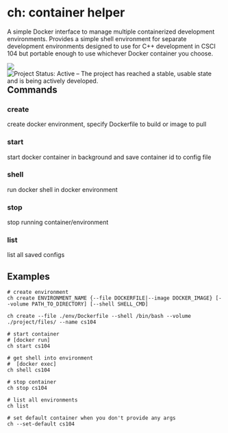 # ch: container helper

A simple Docker interface to manage multiple containerized development environments. Provides a simple shell environment for separate development environments designed to use for C++ development in CSCI 104 but portable enough to use whichever Docker container you choose.

<a href="https://github.com/marketplace/actions/super-linter">
  <img align="left" src="https://github.com/camerondurham/ch/workflows/Lint%20Code%20Base/badge.svg" />
</a>

<a href="https://www.repostatus.org/#active">
  <img align="left" src="https://www.repostatus.org/badges/latest/active.svg" alt="Project Status: Active – The project has reached a stable, usable state and is being actively developed." />
</a>

<br>

## Commands

### create

create docker environment, specify Dockerfile to build or image to pull

### start

start docker container in background and save container id to config file

### shell

run docker shell in docker environment

### stop

stop running container/environment

### list

list all saved configs

## Examples

```shell script
# create environment
ch create ENVIRONMENT_NAME {--file DOCKERFILE|--image DOCKER_IMAGE} [--volume PATH_TO_DIRECTORY] [--shell SHELL_CMD]

ch create --file ./env/Dockerfile --shell /bin/bash --volume ./project/files/ --name cs104

# start container
# [docker run]
ch start cs104

# get shell into environment
#  [docker exec]
ch shell cs104

# stop container
ch stop cs104

# list all environments
ch list

# set default container when you don't provide any args
ch --set-default cs104
```

